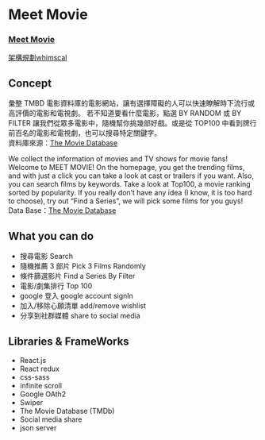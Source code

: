 # Meet Movie

### [Meet Movie](https://asian-films.vercel.app/)

[架構規劃whimscal](https://whimsical.com/asiafilm-3Ev7HpLwBpJLeM5iWQei8Z)

## Concept

彙整 TMBD 電影資料庫的電影網站，讓有選擇障礙的人可以快速瞭解時下流行或高評價的電影和電視劇。
若不知道要看什麼電影，點選 BY RANDOM 或 BY FILTER 讓我們從眾多電影中，隨機幫你挑幾部好戲。或是從 TOP100 中看到牌行前百名的電影和電視劇，也可以搜尋特定關鍵字。<br>
資料庫來源：[The Movie Database](https://www.themoviedb.org/)

We collect the information of movies and TV shows for movie fans! Welcome to MEET MOVIE! On the homepage, you get the trending films, and with just a click you can take a look at cast or trailers if you want. Also, you can search films by keywords. Take a look at Top100, a movie ranking sorted by popularity. If you really don’t have any idea (I know, it is too hard to choose), try out “Find a Series”, we will pick some films for you guys!<br>
Data Base：[The Movie Database](https://www.themoviedb.org/)

## What you can do

- 搜尋電影 Search
- 隨機推薦 3 部片 Pick 3 Films Randomly
- 條件篩選影片 Find a Series By Filter
- 電影/劇集排行 Top 100
- google 登入 google account signIn
- 加入/移除心願清單 add/remove wishlist
- 分享到社群媒體 share to social media

## Libraries & FrameWorks

- React.js
- React redux
- css-sass
- infinite scroll
- Google OAth2
- Swiper
- The Movie Database (TMDb)
- Social media share
- json server
